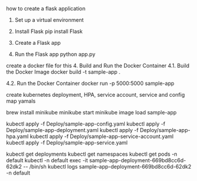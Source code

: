 how to create a flask application 
1. Set up a virtual environment
2. Install Flask
pip install Flask

3. Create a Flask app
4. Run the Flask app
python app.py

create a docker file for this
4. Build and Run the Docker Container
4.1. Build the Docker Image
docker build -t sample-app .

4.2. Run the Docker Container
docker run -p 5000:5000 sample-app

create kubernetes deployment, HPA, service account, service and config map yamals

brew install minikube
minikube start
minikube image load sample-app

kubectl apply -f Deploy/sample-app-config.yaml
kubectl apply -f Deploy/sample-app-deployment.yaml
kubectl apply -f Deploy/sample-app-hpa.yaml
kubectl apply -f Deploy/sample-app-service-account.yaml
kubectl apply -f Deploy/sample-app-service.yaml


kubectl get deployments
kubectl get namespaces
kubectl get pods -n default
kubectl -n default exec -it sample-app-deployment-669bd8cc6d-62dk2 -- /bin/sh
kubectl logs sample-app-deployment-669bd8cc6d-62dk2 -n default